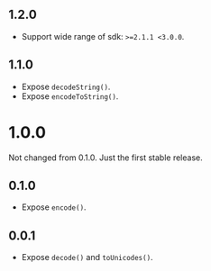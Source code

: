 <!-- markdownlint-disable-file MD041 -->

## 1.2.0

- Support wide range of sdk: `>=2.1.1 <3.0.0`.

## 1.1.0

- Expose `decodeString()`.
- Expose `encodeToString()`.

# 1.0.0

Not changed from 0.1.0. Just the first stable release.

## 0.1.0

- Expose `encode()`.

## 0.0.1

- Expose `decode()` and `toUnicodes()`.
